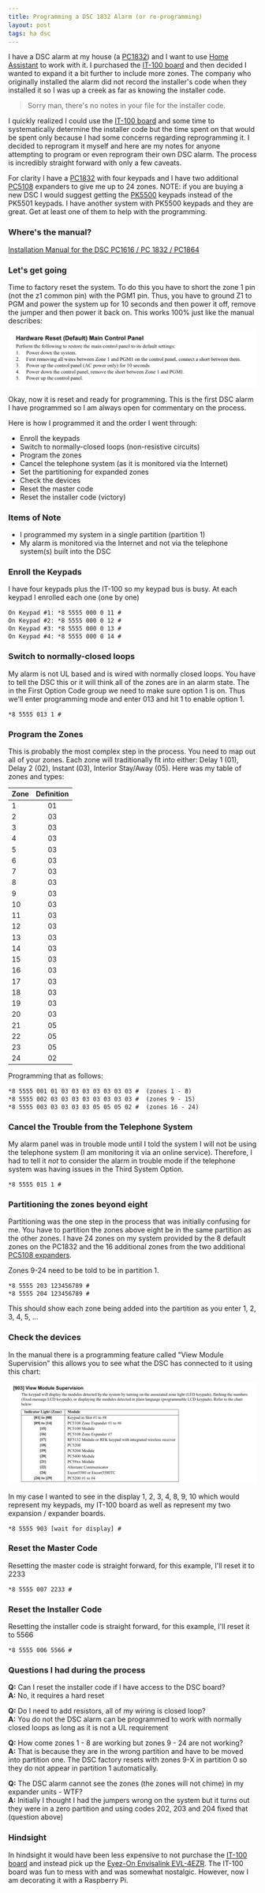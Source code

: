 ```yaml
---
title: Programming a DSC 1832 Alarm (or re-programming)
layout: post
tags: ha dsc
---
```


I have a DSC alarm at my house (a [PC1832](https://amzn.to/2XlajBG)) and I want to use [Home Assistant](https://www.home-assistant.io/) to work with it.  I purchased the [IT-100 board](https://amzn.to/2BPi9KB) and then decided I wanted to expand it a bit further to include more zones.  The company who originally installed the alarm did not record the installer's code when they installed it so I was up a creek as far as knowing the installer code.

> Sorry man, there's no notes in your file for the installer code.

I quickly realized I could use the [IT-100 board](https://amzn.to/2BPi9KB) and some time to systematically determine the installer code but the time spent on that would be spent only because I had some concerns regarding reprogramming it.  I decided to reprogram it myself and here are my notes for anyone attempting to program or even reprogram their own DSC alarm.  The process is incredibly straight forward with only a few caveats.

For clarity I have a [PC1832](https://amzn.to/2XlajBG) with four  keypads and I have two additional [PC5108](https://amzn.to/2Eqv9s3) expanders to give me up to 24 zones.  NOTE: if you are buying a new DSC I would suggest getting the [PK5500](https://amzn.to/2XmiDAY) keypads instead of the PK5501 keypads.  I have another system with PK5500 keypads and they are great.  Get at least one of them to help with the programming.

### Where's the manual?

[Installation Manual for the DSC PC1616 / PC 1832 / PC1864](/public/documents/PC1616-1832-1864_Installation_Manual_ENG_29008247R004.pdf)

### Let's get going

Time to factory reset the system.  To do this you have to short the zone 1 pin (not the z1 common pin) with the PGM1 pin.  Thus, you have to ground Z1 to PGM and power the system up for 10 seconds and then power it off, remove the jumper and then power it back on.  This works 100% just like the manual describes:

<img src="/public/images/dsc-factory-reset.png" class="shadow" />

Okay, now it is reset and ready for programming.  This is the first DSC alarm I have programmed so I am always open for commentary on the process.

Here is how I programmed it and the order I went through:

+ Enroll the keypads
+ Switch to normally-closed loops (non-resistive circuits)
+ Program the zones
+ Cancel the telephone system (as it is monitored via the Internet)
+ Set the partitioning for expanded zones
+ Check the devices
+ Reset the master code
+ Reset the installer code (victory)

### Items of Note
+ I programmed my system in a single partition (partition 1)
+ My alarm is monitored via the Internet and not via the telephone system(s) built into the DSC

### Enroll the Keypads
I have four keypads plus the IT-100 so my keypad bus is busy.  At each keypad I enrolled each one (one by one)
```
On Keypad #1: *8 5555 000 0 11 #
On Keypad #2: *8 5555 000 0 12 #
On Keypad #3: *8 5555 000 0 13 #
On Keypad #4: *8 5555 000 0 14 #
```

### Switch to normally-closed loops
My alarm is not UL based and is wired with normally closed loops.  You have to tell the DSC this or it will think all of the zones are in an alarm state.  The in the First Option Code group we need to make sure option 1 is on.  Thus we'll enter programming mode and enter 013 and hit 1 to enable option 1.
```
*8 5555 013 1 #
```

### Program the Zones
This is probably the most complex step in the process.  You need to map out all of your zones.  Each zone will traditionally fit into either: Delay 1 (01), Delay 2 (02), Instant (03), Interior Stay/Away (05).  Here was my table of zones and types:

| Zone | Definition |
|------|:----------:|
| 1    |  01        |
| 2    |  03        |
| 3    |  03        |
| 4    |  03        |
| 5    |  03        |
| 6    |  03        |
| 7    |  03        |
| 8    |  03        |
| 9    |  03        |
| 10   |  03        |
| 11   |  03        |
| 12   |  03        |
| 13   |  03        |
| 14   |  03        |
| 15   |  03        |
| 16   |  03        |
| 17   |  03        |
| 18   |  03        |
| 19   |  03        |
| 20   |  03        |
| 21   |  05        |
| 22   |  05        |
| 23   |  05        |
| 24   |  02        |

Programming that as follows:
```
*8 5555 001 01 03 03 03 03 03 03 03 #  (zones 1 - 8)
*8 5555 002 03 03 03 03 03 03 03 03 #  (zones 9 - 15)
*8 5555 003 03 03 03 03 05 05 05 02 #  (zones 16 - 24)
```

### Cancel the Trouble from the Telephone System

My alarm panel was in trouble mode until I told the system I will not be using the telephone system (I am monitoring it via an online service).  Therefore, I had to tell it *not* to consider the alarm in trouble mode if the telephone system was having issues in the Third System Option.
```
*8 5555 015 1 #
```

### Partitioning the zones beyond eight

Partitioning was the one step in the process that was initially confusing for me.  You have to partition the zones above eight be in the same partition as the other zones.  I have 24 zones on my system provided by the 8 default zones on the PC1832 and the 16 additional zones from the two additional [PC5108 expanders](https://amzn.to/2Eqv9s3).

Zones 9-24 need to be told to be in partition 1.

```
*8 5555 203 123456789 #
*8 5555 204 123456789 #
```

This should show each zone being added into the partition as you enter 1, 2, 3, 4, 5, ...

### Check the devices

In the manual there is a programming feature called "View Module Supervision" this allows you to see what the DSC has connected to it using this chart:

<img src="/public/images/dsc-module-supervision-903.png" class="shadow"/>

In my case I wanted to see in the display 1, 2, 3, 4, 8, 9, 10 which would represent my keypads, my IT-100 board as well as represent my two expansion / expander boards.

```
*8 5555 903 [wait for display] #
```

### Reset the Master Code

Resetting the master code is straight forward, for this example, I'll reset it to 2233
```
*8 5555 007 2233 #
```

### Reset the Installer Code

Resetting the installer code is straight forward, for this example, I'll reset it to 5566
```
*8 5555 006 5566 #
``` 

### Questions I had during the process

**Q:** Can I reset the installer code if I have access to the DSC board?  
**A:** No, it requires a hard reset

**Q:** Do I need to add resistors, all of my wiring is closed loop?  
**A:** You do not the DSC alarm can be programmed to work with normally closed loops as long as it is not a UL requirement

**Q:** How come zones 1 - 8 are working but zones 9 - 24 are not working?  
**A:** That is because they are in the wrong partition and have to be moved into partition one.  The DSC factory resets with zones 9-X in partition 0 so they do not appear in partition 1 automatically.

**Q:** The DSC alarm cannot see the zones (the zones will not chime) in my expander units - WTF?  
**A:** Initially I thought I had the jumpers wrong on the system but it turns out they were in a zero partition and using codes 202, 203 and 204 fixed that (question above)

### Hindsight

In hindsight it would have been less expensive to not purchase the [IT-100 board](https://amzn.to/2BPi9KB) and instead pick up the [Eyez-On Envisalink EVL-4EZR](https://amzn.to/2E6YINH).  The IT-100 board was fun to mess with and was somewhat nostalgic.  However, now I am decorating it with a Raspberry Pi.

